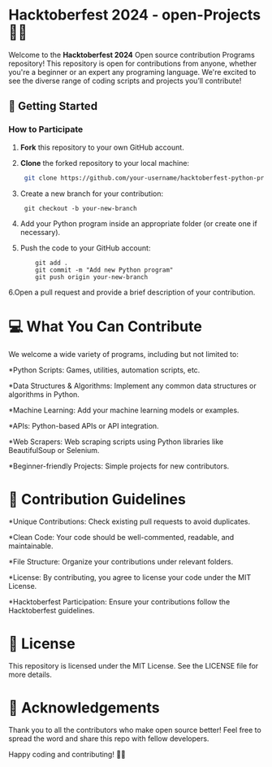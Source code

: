 # Hacktoberfest 2024 - open-Projects 🐍🎉

Welcome to the **Hacktoberfest 2024** Open source contribution  Programs repository! This repository is open for contributions from anyone, whether you're a beginner or an expert any programing language.  We're excited to see the diverse range of coding scripts and projects you’ll contribute!

## 🚀 Getting Started

### How to Participate
1. **Fork** this repository to your own GitHub account.
2. **Clone** the forked repository to your local machine:
   ```bash
    git clone https://github.com/your-username/hacktoberfest-python-programs.git
   
3. Create a new branch for your contribution:

        git checkout -b your-new-branch

4. Add your Python program inside an appropriate folder (or create one if necessary).
   
5. Push the code to your GitHub account:

           git add .
           git commit -m "Add new Python program"
           git push origin your-new-branch
    
6.Open a pull request and provide a brief description of your contribution.



# 💻 What You Can Contribute
We welcome a wide variety of  programs, including but not limited to:

*Python Scripts: Games, utilities, automation scripts, etc.

*Data Structures & Algorithms: Implement any common data structures or algorithms in Python.

*Machine Learning: Add your machine learning models or examples.

*APIs: Python-based APIs or API integration.

*Web Scrapers: Web scraping scripts using Python libraries like BeautifulSoup or Selenium.

*Beginner-friendly Projects: Simple projects for new contributors.

# 🎯 Contribution Guidelines
*Unique Contributions: Check existing pull requests to avoid duplicates.

*Clean Code: Your code should be well-commented, readable, and maintainable.

*File Structure: Organize your contributions under relevant folders.

*License: By contributing, you agree to license your code under the MIT License.

*Hacktoberfest Participation: Ensure your contributions follow the Hacktoberfest guidelines.

# 📝 License
This repository is licensed under the MIT License. See the LICENSE file for more details.


# 🙌 Acknowledgements
Thank you to all the contributors who make open source better! Feel free to spread the word and share this repo with fellow  developers.

Happy coding and contributing! 🚀🎉





























